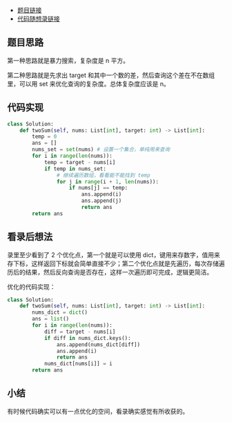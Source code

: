 - [题目链接](https://leetcode.cn/problems/two-sum/)
- [代码随想录链接](https://programmercarl.com/0001.%E4%B8%A4%E6%95%B0%E4%B9%8B%E5%92%8C.html#%E7%AE%97%E6%B3%95%E5%85%AC%E5%BC%80%E8%AF%BE)

## 题目思路

第一种思路就是暴力搜索，复杂度是 n 平方。

第二种思路就是先求出 target 和其中一个数的差，然后查询这个差在不在数组里，可以用 set 来优化查询的复杂度。总体复杂度应该是 n。

## 代码实现

```python
class Solution:
    def twoSum(self, nums: List[int], target: int) -> List[int]:
        temp = 0
        ans = []
        nums_set = set(nums) # 设置一个集合，单纯用来查询
        for i in range(len(nums)):
            temp = target - nums[i]
            if temp in nums_set:
                # 继续遍历数组，看看能不能找到 temp
                for j in range(i + 1, len(nums)):
                    if nums[j] == temp:
                        ans.append(i)
                        ans.append(j)
                        return ans
        return ans
```

## 看录后想法

录里至少看到了 2 个优化点，第一个就是可以使用 dict，键用来存数字，值用来存下标，这样返回下标就会简单直接不少；第二个优化点就是先遍历，每次存储遍历后的结果，然后反向查询是否存在，这样一次遍历即可完成，逻辑更简洁。

优化的代码实现：

```python
class Solution:
    def twoSum(self, nums: List[int], target: int) -> List[int]:
        nums_dict = dict()
        ans = list()
        for i in range(len(nums)):
            diff = target - nums[i]
            if diff in nums_dict.keys():
                ans.append(nums_dict[diff])
                ans.append(i)
                return ans
            nums_dict[nums[i]] = i
        return ans
```

## 小结

有时候代码确实可以有一点优化的空间，看录确实感觉有所收获的。